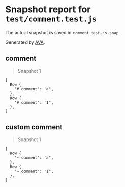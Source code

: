 # Snapshot report for `test/comment.test.js`

The actual snapshot is saved in `comment.test.js.snap`.

Generated by [AVA](https://ava.li).

## comment

> Snapshot 1

    [
      Row {
        '# comment': 'a',
      },
      Row {
        '# comment': '1',
      },
    ]

## custom comment

> Snapshot 1

    [
      Row {
        '~ comment': 'a',
      },
      Row {
        '~ comment': '1',
      },
    ]
